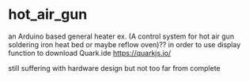 # hot_air_gun
an Arduino based general heater ex. (A control system for hot air gun soldering iron heat bed or maybe reflow oven)??
in order to use display function to download Quark.ide https://quarkjs.io/


   still suffering with hardware design but not too far from complete

